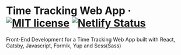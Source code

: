 # Time Tracking Web App · [![MIT license](https://img.shields.io/badge/License-MIT-blue.svg)](https://lbesson.mit-license.org/) [![Netlify Status](https://api.netlify.com/api/v1/badges/a2cb2c42-141b-4475-b7db-675195eca40a/deploy-status)](https://app.netlify.com/sites/terminal-app/deploys)

Front-End Development for a Time Tracking Web App built with React, Gatsby, Javascript, Formik, Yup and Scss(Sass)
